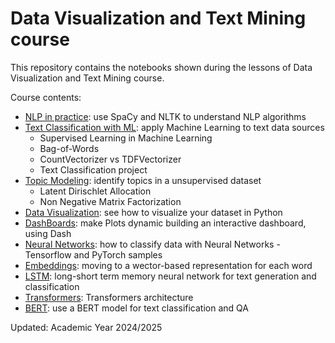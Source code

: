 # Data Visualization and Text Mining course
This repository contains the notebooks shown during the lessons of Data Visualization and Text Mining course.

Course contents:
* [NLP in practice](./2.%20NLP%20in%20Practice/): use SpaCy and NLTK to understand NLP algorithms
* [Text Classification with ML](./3.%20Text%20Classification/): apply Machine Learning to text data sources
  * Supervised Learning in Machine Learning
  * Bag-of-Words
  * CountVectorizer vs TDFVectorizer
  * Text Classification project
* [Topic Modeling](./4.%20Topic%20Modeling/): identify topics in a unsupervised dataset
  * Latent Dirischlet Allocation
  * Non Negative Matrix Factorization
* [Data Visualization](./5.%20Data%20Visualization/): see how to visualize your dataset in Python
* [DashBoards](./6.%20DashBoards/): make Plots dynamic building an interactive dashboard, using Dash
* [Neural Networks](./7.%20Neural%20Networks/): how to classify data with Neural Networks - Tensorflow and PyTorch samples
* [Embeddings](./8.%20Embeddings/): moving to a wector-based representation for each word
* [LSTM](./9.%20LSTM/): long-short term memory neural network for text generation and classification
* [Transformers](./10.%20Transformers/): Transformers architecture
* [BERT](./11.%20BERT/): use a BERT model for text classification and QA

Updated: Academic Year 2024/2025
